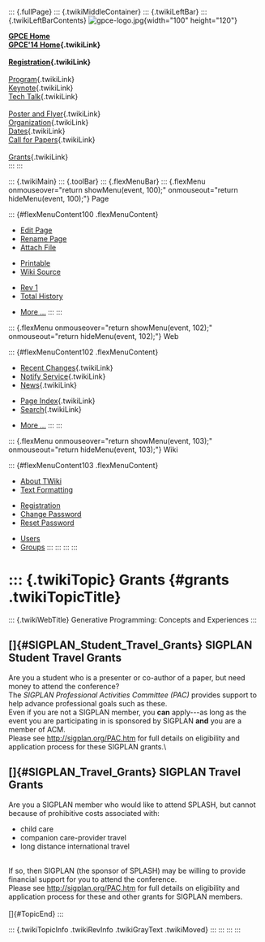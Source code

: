 ::: {.fullPage}
::: {.twikiMiddleContainer}
::: {.twikiLeftBar}
::: {.twikiLeftBarContents}
![gpce-logo.jpg](../pub/GPCE14/WebLeftBar/gpce-logo.jpg){width="100"
height="120"}

**[GPCE Home](http://program-transformation.org/Gpce)**\
**[GPCE\'14 Home](WebHome){.twikiLink}**\
\
**[Registration](GpceRegistration){.twikiLink}**\
\
[Program](ConferenceProgram){.twikiLink}\
[Keynote](KeynoteSpeakers){.twikiLink}\
[Tech Talk](TechTalk){.twikiLink}\
\
[Poster and Flyer](Poster){.twikiLink}\
[Organization](ConferenceOrganization){.twikiLink}\
[Dates](ImportantDates){.twikiLink}\
[Call for Papers](CallForPapers){.twikiLink}\
\
[Grants](Grants){.twikiLink}\
:::
:::

::: {.twikiMain}
::: {.toolBar}
::: {.flexMenuBar}
::: {.flexMenu onmouseover="return showMenu(event, 100);" onmouseout="return hideMenu(event, 100);"}
Page

::: {#flexMenuContent100 .flexMenuContent}
-   [Edit
    Page](http://www.program-transformation.org/edit/GPCE14/Grants?t=1536827557)
-   [Rename
    Page](http://www.program-transformation.org/rename/GPCE14/Grants)
-   [Attach
    File](http://www.program-transformation.org/attach/GPCE14/Grants)

<!-- -->

-   [Printable](http://www.program-transformation.org/view/GPCE14/Grants?skin=print.pattern)
-   [Wiki
    Source](http://www.program-transformation.org/view/GPCE14/Grants?skin=text&raw=on&contenttype=text/plain)

<!-- -->

-   [Rev
    1](http://www.program-transformation.org/view/GPCE14/Grants?rev=1.1)
-   [Total
    History](http://www.program-transformation.org/rdiff/GPCE14/Grants)

<!-- -->

-   [More
    \...](http://www.program-transformation.org/oops/GPCE14/Grants?template=oopsmore&param1=1.1&param2=1.1)
:::
:::

::: {.flexMenu onmouseover="return showMenu(event, 102);" onmouseout="return hideMenu(event, 102);"}
Web

::: {#flexMenuContent102 .flexMenuContent}
-   [Recent Changes](WebChanges){.twikiLink}
-   [Notify Service](WebNotify){.twikiLink}
-   [News](WebNews){.twikiLink}

<!-- -->

-   [Page Index](WebIndex){.twikiLink}
-   [Search](WebSearch){.twikiLink}

<!-- -->

-   [More
    \...](http://www.program-transformation.org/oops/GPCE14/Grants?template=oopsmore&param1=1.1&param2=1.1)
:::
:::

::: {.flexMenu onmouseover="return showMenu(event, 103);" onmouseout="return hideMenu(event, 103);"}
Wiki

::: {#flexMenuContent103 .flexMenuContent}
-   [About
    TWiki](http://www.program-transformation.org/view/TWiki/WebHome)
-   [Text
    Formatting](http://www.program-transformation.org/view/TWiki/TextFormattingRules)

<!-- -->

-   [Registration](http://www.program-transformation.org/view/TWiki/TWikiRegistration)
-   [Change
    Password](http://www.program-transformation.org/view/TWiki/ChangePassword)
-   [Reset
    Password](http://www.program-transformation.org/view/TWiki/ResetPassword)

<!-- -->

-   [Users](http://www.program-transformation.org/view/Main/TWikiUsers)
-   [Groups](http://www.program-transformation.org/view/Main/TWikiGroups)
:::
:::
:::
:::

::: {.twikiTopic}
Grants {#grants .twikiTopicTitle}
======

::: {.twikiWebTitle}
Generative Programming: Concepts and Experiences
:::

[]{#SIGPLAN_Student_Travel_Grants} SIGPLAN Student Travel Grants
----------------------------------------------------------------

Are you a student who is a presenter or co-author of a paper, but need
money to attend the conference?\
The *SIGPLAN Professional Activities Committee (PAC)* provides support
to help advance professional goals such as these.\
Even if you are not a SIGPLAN member, you **can** apply---as long as the
event you are participating in is sponsored by SIGPLAN **and** you are a
member of ACM.\
Please see <http://sigplan.org/PAC.htm> for full details on eligibility
and application process for these SIGPLAN grants.\

[]{#SIGPLAN_Travel_Grants} SIGPLAN Travel Grants
------------------------------------------------

Are you a SIGPLAN member who would like to attend SPLASH, but cannot
because of prohibitive costs associated with:

-   child care
-   companion care-provider travel
-   long distance international travel

\
If so, then SIGPLAN (the sponsor of SPLASH) may be willing to provide
financial support for you to attend the conference.\
Please see <http://sigplan.org/PAC.htm> for full details on eligibility
and application process for these and other grants for SIGPLAN members.\
\
[]{#TopicEnd}
:::

::: {.twikiTopicInfo .twikiRevInfo .twikiGrayText .twikiMoved}
:::
:::
:::
:::
